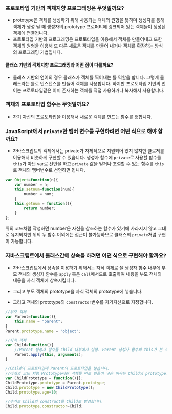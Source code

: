 ### 프로토타입 기반의 객체지향 프로그래밍은 무엇일까요?
* prototype은 객체를 생성하기 위해 사용되는 객체의 원형을 뜻하며 생성자를 통해 객체가 생성 될 때 생성자의 prototype 프로퍼티에 링크되어 있는 객체들이 생성된 객체에 연결됩니다.
* 프로토타입 기반의 프로그래밍은 프로토타입을 이용해서 객체를 만들어내고 또한 객체의 원형을 이용해 또 다른 새로운 객체를 만들어 내거나 객체를 확장하는 방식의 프로그래밍 기법입니다.

#### 클래스 기반의 객체지향 프로그래밍과 어떤 점이 다를까요?
* 클래스 기반의 언어의 경우 클래스가 객체를 찍어내는 틀 역할을 합니다. 그렇게 클래스라는 틀로 인스턴스를 만들어 객체를 사용합니다. 하지만 프로토타입 기반의 언어는 프로토타입같은 이미 존재하는 객체를 직접 사용하거나 복사해서 사용합니다.

### 객체의 프로토타입 함수는 무엇일까요?
* 자기 자신의 프로토타입을 이용해서 새로운 객체를 만드는 함수를 뜻합니다.

### JavaScript에서 `private`한 멤버 변수를 구현하려면 어떤 식으로 해야 할까요?
* 자바스크립트의 객체에서는 private가 자체적으로 지원되어 있지 않지만 클로저를 이용해서 비슷하게 구현할 수 있습니다.
생성자 함수에 `private`로 사용할 함수를 `this`가 아닌 var로 선언을 하고 `private` 값을 얻거나 조절할 수 있는 함수를 `this`로 객체의 멤버변수로 선언하면 됩니다.

```javascript
var Object=function(n){
	var number = n;
	this.setnum=function(num){
		number = num;
	}
	this.getnum = function(){
		return number;
	}
};
```

위의 코드처럼 작성하면 number은 자신을 참조하는 함수가 있기에 사라지지 않고 그대로 유지되지만 위의 두 함수 이외에는 접근이 불가능하므로 클래스의 `private`처럼 구현이 가능합니다.

### 자바스크립트에서 클래스간에 상속을 하려면 어떤 식으로 구현해야 할까요?
* 자바스크립트에서 상속을 이용하기 위해서는 자식 객체로 쓸 생성자 함수 내부에 부모 객체의 생성자 함수를 `apply` 혹은 `call`메서드로 호출하여 내용을 부모 객체의 내용을 자식 객체에 상속시킵니다.

* 그리고 부모 객체의 prototype을 자식 객체의 prototype에 넣습니다.

* 그리고 객체의 prototype의 `constructor`변수를 자기자신으로 지정합니다.

```javascript
//부모 객체
var Parent=function(){
	this.name = "parent";
}
Parent.prototype.name = "object";

//자식 객체
var Child=function(){
	//Parent 생성자 함수를 Child 내부에서 실행. Parent 생성자 함수의 this가 본 객체로 변경
	Parent.apply(this, arguments);
}

//Child의 프로토타입에 Parent의 프로토타입을 넣습니다.
//아래의 코드 처럼 Prototype이란 객체를 따로 만들어 넣은 이유는 Child의 prototype의 멤버변수의 변경 및 추가가 Parent의 prototype에 영향을 미치지 않기 위해서 입니다.
var ChildPrototype = function(){};
ChildPrototype.prototype = Parent.prototype;
Child.prototype = new ChildPrototype();
Child.prototype.age=10;

//추가로 Child의 construct를 Child로 변경합니다.
Child.prototype.constructor=Child;
```